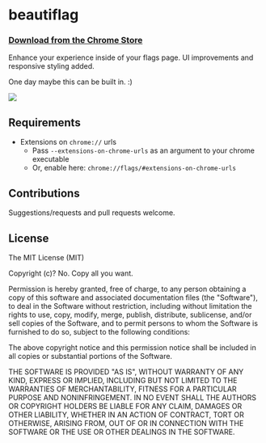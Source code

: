 # beautiflag

### [Download from the Chrome Store](https://chrome.google.com/webstore/detail/beautiflag/ofgpfmlknkhdaobdghenekbknpglbmfb)

Enhance your experience inside of your flags page.  UI improvements and responsive styling added.

One day maybe this can be built in.  :)

![](http://i.imgur.com/8egSTsd.png)

## Requirements

- Extensions on `chrome://` urls
  - Pass `--extensions-on-chrome-urls` as an argument to your chrome executable
  - Or, enable here: `chrome://flags/#extensions-on-chrome-urls`

## Contributions

Suggestions/requests and pull requests welcome.

## License

The MIT License (MIT)

Copyright (c)?  No.  Copy all you want.

Permission is hereby granted, free of charge, to any person obtaining a copy
of this software and associated documentation files (the "Software"), to deal
in the Software without restriction, including without limitation the rights
to use, copy, modify, merge, publish, distribute, sublicense, and/or sell
copies of the Software, and to permit persons to whom the Software is
furnished to do so, subject to the following conditions:

The above copyright notice and this permission notice shall be included in all
copies or substantial portions of the Software.

THE SOFTWARE IS PROVIDED "AS IS", WITHOUT WARRANTY OF ANY KIND, EXPRESS OR
IMPLIED, INCLUDING BUT NOT LIMITED TO THE WARRANTIES OF MERCHANTABILITY,
FITNESS FOR A PARTICULAR PURPOSE AND NONINFRINGEMENT. IN NO EVENT SHALL THE
AUTHORS OR COPYRIGHT HOLDERS BE LIABLE FOR ANY CLAIM, DAMAGES OR OTHER
LIABILITY, WHETHER IN AN ACTION OF CONTRACT, TORT OR OTHERWISE, ARISING FROM,
OUT OF OR IN CONNECTION WITH THE SOFTWARE OR THE USE OR OTHER DEALINGS IN THE
SOFTWARE.
